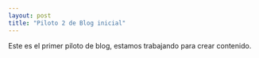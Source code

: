 ```yaml
---
layout: post
title: "Piloto 2 de Blog inicial"
---
```


Este es el primer piloto de blog, estamos trabajando para crear contenido.
